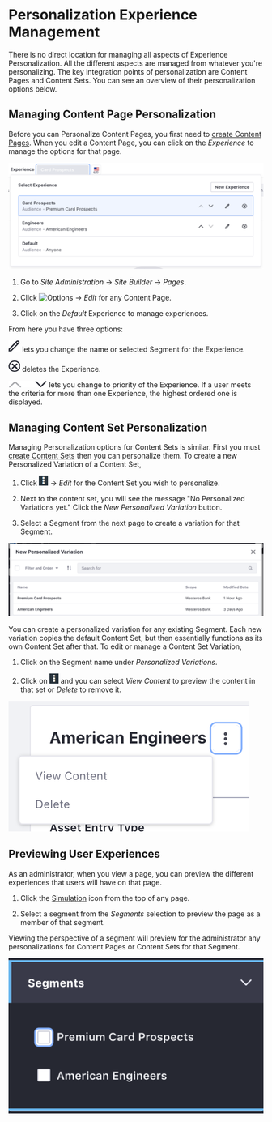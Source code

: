 # Personalization Experience Management

There is no direct location for managing all aspects of Experience 
Personalization. All the different aspects are managed from whatever you're 
personalizing. The key integration points of personalization are Content Pages
and Content Sets. You can see an overview of their personalization options 
below.

## Managing Content Page Personalization

Before you can Personalize Content Pages, you first need to [create Content Pages](user-docs-link). When you edit a Content Page, you can click on the 
*Experience* to manage the options for that page.

![Figure 1: You can add, edit, delete, or change priority for Experiences.](../../images/manage-content-page-experience.png)

1.  Go to *Site Administration* &rarr; *Site Builder* &rarr; *Pages*.

2.  Click ![Options](../../images/icon-options.ong) &rarr; *Edit* for any Content
    Page.
    
3.  Click on the *Default* Experience to manage experiences.

From here you have three options:

**![Edit](../../images/icon-edit.png)** lets you change the name or selected
Segment for the Experience.

**![Delete](../../images/icon-delete.png)** deletes the Experience.

**![Priority](../../images/icon-priority.png)** lets you change to priority of 
the Experience. If a user meets the criteria for more than one Experience, the highest ordered one is displayed.

## Managing Content Set Personalization

Managing Personalization options for Content Sets is similar. First you must 
[create Content Sets](user-guide-link) then you can personalize them. To
create a new Personalized Variation of a Content Set,

1.  Click ![Options](../../images/icon-options.png) &rarr; *Edit* for the
    Content Set you wish to personalize.
    
2.  Next to the content set, you will see the message "No Personalized 
    Variations yet." Click the *New Personalized Variation* button.
    
3.  Select a Segment from the next page to create a variation for that Segment.

![Figure 1: Select a Segment to create a variation for.](../../images/select-content-set-variation.png)

You can create a personalized variation for any existing Segment. Each new 
variation copies the default Content Set, but then essentially functions as its 
own Content Set after that. To edit or manage a Content Set Variation,

1.  Click on the Segment name under *Personalized Variations*.

2.  Click on ![Options](../../images/icon-options.png) and you can select
    *View Content* to preview the content in that set or *Delete* to remove it.
    
![Figure 4: You can preview or delete a Personalized Variation from the *Options* menu.](../../images/manage-content-set-segments.png)   

## Previewing User Experiences

As an administrator, when you view a page, you can preview the different 
experiences that users will have on that page.

1.  Click the [Simulation](../../images/icon-simulation.png) icon from the top
    of any page.
    
2.  Select a segment from the *Segments* selection to preview the page as a 
    member of that segment.
    
Viewing the perspective of a segment will preview for the administrator any
personalizations for Content Pages or Content Sets for that Segment.

![Figure 4: You can preview different experiences from the Preview Panel.](../../images/personalization-segment-preview.png)

